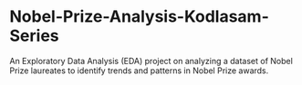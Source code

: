 # Nobel-Prize-Analysis-Kodlasam-Series
 An Exploratory Data Analysis (EDA) project on analyzing a dataset of Nobel Prize laureates to identify trends and patterns in Nobel Prize awards.
